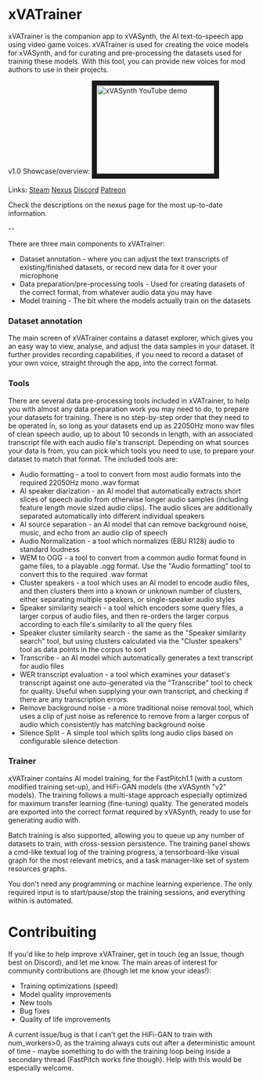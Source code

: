 # xVATrainer

xVATrainer is the companion app to xVASynth, the AI text-to-speech app using video game voices. xVATrainer is used for creating the voice models for xVASynth, and for curating and pre-processing the datasets used for training these models. With this tool, you can provide new voices for mod authors to use in their projects.

v1.0 Showcase/overview:
<a href="http://www.youtube.com/watch?feature=player_embedded&v=PXv_SeTWk2M
" target="_blank"><img src="https://img.youtube.com/vi/PXv_SeTWk2M/0.jpg"
alt="xVASynth YouTube demo" width="240" height="180" border="10" /></a>

Links:
[Steam](https://store.steampowered.com/app/1922750/xVATrainer/)
[Nexus](https://www.nexusmods.com/skyrimspecialedition/mods/65022)
[Discord](https://discord.gg/nv7c6E2TzV)
[Patreon](https://www.patreon.com/xvasynth)

Check the descriptions on the nexus page for the most up-to-date information.

--

There are three main components to xVATrainer:
* Dataset annotation - where you can adjust the text transcripts of existing/finished datasets, or record new data for it over your microphone
* Data preparation/pre-processing tools - Used for creating datasets of the correct format, from whatever audio data you may have
* Model training - The bit where the models actually train on the datasets

### Dataset annotation

The main screen of xVATrainer contains a dataset explorer, which gives you an easy way to view, analyse, and adjust the data samples in your dataset. It further provides recording capabilities, if you need to record a dataset of your own voice, straight through the app, into the correct format.

### Tools

There are several data pre-processing tools included in xVATrainer, to help you with almost any data preparation work you may need to do, to prepare your datasets for training. There is no step-by-step order that they need to be operated in, so long as your datasets end up as 22050Hz mono wav files of clean speech audio, up to about 10 seconds in length, with an associated transcript file with each audio file's transcript. Depending on what sources your data is from, you can pick which tools you need to use, to prepare your dataset to match that format. The included tools are:

* Audio formatting - a tool to convert from most audio formats into the required 22050Hz mono .wav format
* AI speaker diarization - an AI model that automatically extracts short slices of speech audio from otherwise longer audio samples (including feature length movie sized audio clips). The audio slices are additionally separated automatically into different individual speakers
* AI source separation - an AI model that can remove background noise, music, and echo from an audio clip of speech
* Audio Normalization - a tool which normalizes (EBU R128) audio to standard loudness
* WEM to OGG - a tool to convert from a common audio format found in game files, to a playable .ogg format. Use the "Audio formatting" tool to convert this to the required .wav format
* Cluster speakers - a tool which uses an AI model to encode audio files, and then clusters them into a known or unknown number of clusters, either separating multiple speakers, or single-speaker audio styles
* Speaker similarity search - a tool which encoders some query files, a larger corpus of audio files, and then re-orders the larger corpus according to each file's similarity to all the query files
* Speaker cluster similarity search -  the same as the "Speaker similarity search" tool, but using clusters calculated via the "Cluster speakers" tool as data points in the corpus to sort
* Transcribe - an AI model which automatically generates a text transcript for audio files
* WER transcript evaluation - a tool which examines your dataset's transcript against one auto-generated via the "Transcribe" tool to check for quality. Useful when supplying your own transcript, and checking if there are any transcription errors.
* Remove background noise - a more traditional noise removal tool, which uses a clip of just noise as reference to remove from a larger corpus of audio which consistently has matching background noise
* Silence Split - A simple tool which splits long audio clips based on configurable silence detection


### Trainer

xVATrainer contains AI model training, for the FastPitch1.1 (with a custom modified training set-up), and HiFi-GAN models (the xVASynth "v2" models). The training follows a multi-stage approach especially optimized for maximum transfer learning (fine-tuning) quality. The generated models are exported into the correct format required by xVASynth, ready to use for generating audio with.

Batch training is also supported, allowing you to queue up any number of datasets to train, with cross-session persistence. The training panel shows a cmd-like textual log of the training progress, a tensorboard-like visual graph for the most relevant metrics, and a task manager-like set of system resources graphs.

You don't need any programming or machine learning experience. The only required input is to start/pause/stop the training sessions, and everything within is automated.



# Contribuiting

If you'd like to help improve xVATrainer, get in touch (eg an Issue, though best on Discord), and let me know. The main areas of interest for community contributions are (though let me know your ideas!):
* Training optimizations (speed)
* Model quality improvements
* New tools
* Bug fixes
* Quality of life improvements

A current issue/bug is that I can't get the HiFi-GAN to train with num_workers>0, as the training always cuts out after a deterministic amount of time - maybe something to do with the training loop being inside a secondary thread (FastPitch works fine though). Help with this would be especially welcome.




